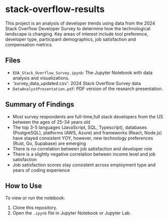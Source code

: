 # stack-overflow-results
This project is an analysis of developer trends using data from the 2024 Stack Overflow Developer Survey to determine how the technological landscape is changing. Key areas of interest include tool preference, developer type, participant demographics, job satisfaction and compensation metrics.

## Files
- `EDA_Stack_Overflow_Survey.ipynb`: The Jupyter Notebook with data analysis and visualizations.
- 'survey_data_updated.csv': 2024 Stack Overflow Survey data
- `DataAnalystPresentation.pdf`: PDF version of the research presentation.

## Summary of Findings
- Most survey respondents are full-time,full stack developers from the US between the ages of 25-34 years old
- The top 3-5 languages (JavaScript, SQL, Typescript), databases (PostgreSQL), platforms (AWS, Azure) and frameworks (React, Node.js) have stayed consistent YOY, however, new technology preferences (Rust, Go, Supabase) are emerging
- There is no correlation between job satisfaction and developer role
- There is a slightly negative correlation between income level and job satisfaction
- Job satisfaction scores stay consistent across employment type and years of coding experience

## How to Use
To view or run the notebook:
1. Clone this repository.
2. Open the `.ipynb` file in Jupyter Notebook or Jupyter Lab.
